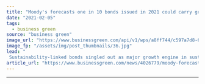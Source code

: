 ```yaml
---
title: "Moody's forecasts one in 10 bonds issued in 2021 could carry green, sustainable, or social labels"
date: "2021-02-05"
tags: 
  - business green
source: "business green"
image_url: "https://www.businessgreen.com/api/v1/wps/a8ff744/c597a7d8-6045-431f-a07a-8dc793669ae2/6/1178329-Wind-721-445-185x114.jpg"
image_fp: "/assets/img/post_thumbnails/36.jpg"
lead: "
 Sustainability-linked bonds singled out as major growth engine in sustainable debt market by the US credit ratings agency and European bank SEB  ..."
article_url: "https://www.businessgreen.com/news/4026779/moody-forecasts-bonds-issued-2021-carry-green-sustainable-social-labels"
---
```


---
